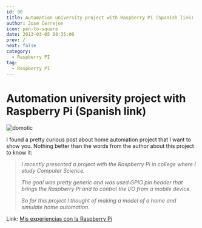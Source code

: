 ```yaml
---
id: 90
title: Automation university project with Raspberry Pi (Spanish link)
author: Jose Cerrejon
icon: pen-to-square
date: 2013-03-05 08:35:00
prev: /
next: false
category:
  - Raspberry PI
tag:
  - Raspberry PI
---
```


# Automation university project with Raspberry Pi (Spanish link)

![domotic](/images/domotica_01.jpg)

I found a pretty curious post about home automation project that I want to show you. Nothing better than the words from the author about this project to know it:

> *I recently presented a project with the Raspberry Pi in college where I study Computer Science.*
>
> *The goal was pretty generic and was used GPIO pin header that brings the Raspberry Pi and to control the I/O from a mobile device.*
>
> *So for this project I thought of making a model of a home and simulate home automation.*

Link: [Mis experiencias con la Raspberry Pi](http://muyraspi.blogspot.com.es/2013/03/domotica-con-la-raspberry-pi.html)